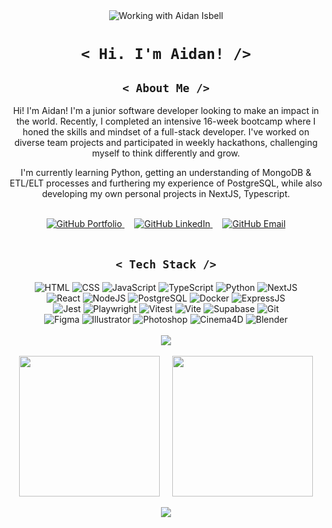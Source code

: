 <div align="center"><img src="https://github.com/user-attachments/assets/1a0dacf7-d8a5-4e53-9d7d-e0aecc0a4811" alt="Working with Aidan Isbell"/></div>

<h1 align="center"><code>&lt; Hi. I'm Aidan! /&gt;</code></h1>

<h2 align="center" text-decoration="none"><code>&lt; About Me /&gt;</code></h2>
<p align="center" text-decoration="none">Hi! I'm Aidan! I'm a junior software developer looking to make an impact in the world. Recently, I completed an intensive 16-week bootcamp where I honed the skills and mindset of a full-stack developer. I've worked on diverse team projects and participated in weekly hackathons, challenging myself to think differently and grow.</p>
<p align="center" text-decoration="none">I'm currently learning Python, getting an understanding of MongoDB & ETL/ELT processes and furthering my experience of PostgreSQL, while also developing my own personal projects in NextJS, Typescript.</p>
<br />
<div align="center" text-decoration="none">
  <a href="https://aidanisbell.com/" text-decoration="none">
    <img src="https://github.com/user-attachments/assets/5a00bf2f-1007-4494-af3a-44ed6950be7e" alt="GitHub Portfolio"  text-decoration="none"/>
  </a>
  <span>&nbsp;&nbsp;&nbsp;</span>
  <a href="https://www.linkedin.com/in/aidan-isbell-54116420a/" text-decoration="none"> 
    <img src="https://github.com/user-attachments/assets/a7540f4a-5d17-415e-93ac-74b9eccba2b8" alt="GitHub LinkedIn"  text-decoration="none"/>
  </a>
  <span>&nbsp;&nbsp;&nbsp;</span>
  <a href="mailto:githubcontact@aidanisbell.com" text-decoration="none">
    <img src="https://github.com/user-attachments/assets/a763f103-e393-445a-b869-beb7e4c8d6fc" alt="GitHub Email"  text-decoration="none"/>
  </a>
</div>
<br />
<h2 align="center"><code>&lt; Tech Stack /&gt;</code></h2>
  
<div align="center">
  <img src="https://github.com/user-attachments/assets/a057475c-a725-4a2c-af21-fb0187822d95" alt="HTML" />
  <img src="https://github.com/user-attachments/assets/9a91714f-2b92-442c-a0bb-319cc431c2c7" alt="CSS" />
  <img src="https://github.com/user-attachments/assets/f58823ab-16eb-49f8-86d6-9019d9b151ac" alt="JavaScript" />
  <img src="https://github.com/user-attachments/assets/1ed1a1a2-7618-40b9-adc5-91f58712295f" alt="TypeScript" />
  <img src="https://github.com/user-attachments/assets/46d1e7c2-92a9-4b27-b704-d09403eab631" alt="Python" />
  <img src="https://github.com/user-attachments/assets/575465ae-c0d0-42f9-b027-e7ca620a369c" alt="NextJS" />
  <br />
  <img src="https://github.com/user-attachments/assets/c528b3e0-7719-4bb7-865e-eba1e52c9010" alt="React" />
  <img src="https://github.com/user-attachments/assets/199fe85c-d9f5-4432-8a4f-b0be949d970c" alt="NodeJS" />
  <img src="https://github.com/user-attachments/assets/e4191b6d-35c8-4dbb-8b1b-d1dd57176e35" alt="PostgreSQL" />
  <img src="https://github.com/user-attachments/assets/4847c503-1c24-41cd-b585-6b7ca09de2bb" alt="Docker" />
  <img src="https://github.com/user-attachments/assets/5fee0f7a-5b3e-4a8d-b223-655a5d840f12" alt="ExpressJS" />
  <br />
  <img src="https://github.com/user-attachments/assets/d95ccd13-650b-4e4f-9220-b613206a0e91" alt="Jest" />
  <img src="https://github.com/user-attachments/assets/e6b0c455-46f5-4664-ae86-1e0b62346cd4" alt="Playwright" />
  <img src="https://github.com/user-attachments/assets/8d85020d-8548-4fa9-a1a6-5c6f01a1064a" alt="Vitest" />
  <img src="https://github.com/user-attachments/assets/fbadc111-bd64-4e6a-8e69-04bf85ae4849" alt="Vite" />
  <img src="https://github.com/user-attachments/assets/cc53fe2b-c084-4ac4-9706-06927721ad90" alt="Supabase" />
  <img src="https://github.com/user-attachments/assets/24c6e6d7-8917-448b-aa32-5b0d38bc2b70" alt="Git" />
  <br />
  <img src="https://github.com/user-attachments/assets/5d74c1b1-f8be-4ea5-8266-f5a2824c0016" alt="Figma" />
  <img src="https://github.com/user-attachments/assets/335284cc-09ba-4688-8ecf-0b7c982ea162" alt="Illustrator" />
  <img src="https://github.com/user-attachments/assets/dc5fe373-2677-4501-9c76-2ea3e91aa7ea" alt="Photoshop" />
  <img src="https://github.com/user-attachments/assets/2eb5ad8f-965a-45b0-91f7-b8853e289813" alt="Cinema4D" />
  <img src="https://github.com/user-attachments/assets/1e7ce1d0-f77d-472c-8c30-aa7848605db2" alt="Blender" />
</div>


<br />

<div align="center">
  <img src="https://streak-stats.demolab.com?user=IOLV&border_radius=8&border=242732&background=0B0C13&currStreakLabel=FFFFFF&stroke=0091E1&ring=0091E1&fire=FFFFFF&currStreakNum=FFFFFF&sideNums=0091E1&sideLabels=FFFFFF&dates=85888D&excludeDaysLabel=85888D" />
</div>


<br />
<div align="center">
  <span align="center">
    <img height="225" align="center" src=https://github-readme-stats-puce-nine-78.vercel.app//api?username=IOLV&theme=react&show_icons=true&bg_color=0b0c13&border_radius=8&icon_color=85888d&title_color=0091e1&border_color=242732 />
  </span>
  <span>&nbsp;&nbsp;&nbsp;</span>
  <span align="center">
    <img height="225" align="center" src=https://github-readme-stats-puce-nine-78.vercel.app//api/top-langs?username=IOLV&theme=react&show_icons=true&bg_color=0b0c13&border_radius=8&icon_color=85888d&title_color=0091e1&border_color=242732 />
  </span>
</div>

<br />

<div align="center">
  <img src=https://github-readme-activity-graph.vercel.app/graph?username=IOLV&theme=react-dark&hide_title=true&line=0091e1&area=true&area_color=0091e1&color=85888d&bg_color=0b0c13&radius=16 />
</div>
